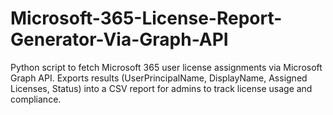 # Microsoft-365-License-Report-Generator-Via-Graph-API
Python script to fetch Microsoft 365 user license assignments via Microsoft Graph API. Exports results (UserPrincipalName, DisplayName, Assigned Licenses, Status) into a CSV report for admins to track license usage and compliance.
